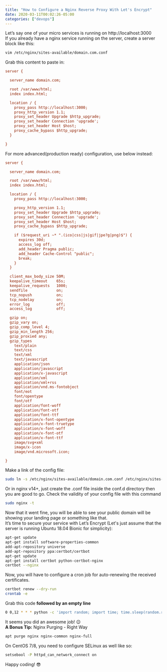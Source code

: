 ```yaml
---
title: "How to Configure a Nginx Reverse Proxy With Let's Encrypt"
date: 2020-03-11T00:02:26-05:00
categories: ["devops"]
---
```

Let’s say one of your micro services is running on http://localhost:3000  
If you already have a nginx service running on the server, create a server block like this:
```bash
vim /etc/nginx/sites-available/domain.com.conf
```
Grab this content to paste in:
```ini
server {

  server_name domain.com;

  root /var/www/html;
  index index.html;

  location / {
    proxy_pass http://localhost:3000;
    proxy_http_version 1.1;
    proxy_set_header Upgrade $http_upgrade;
    proxy_set_header Connection 'upgrade';
    proxy_set_header Host $host;
    proxy_cache_bypass $http_upgrade;
  }

}
```
For more advanced(production ready) configuration, use below instead:
```ini
server {

  server_name domain.com;

  root /var/www/html;
  index index.html;

  location / {
    proxy_pass http://localhost:3000;

    proxy_http_version 1.1;
    proxy_set_header Upgrade $http_upgrade;
    proxy_set_header Connection 'upgrade';
    proxy_set_header Host $host;
    proxy_cache_bypass $http_upgrade;

    if ($request_uri ~* ".(ico|css|js|gif|jpe?g|png)$") {
      expires 30d;
      access_log off;
      add_header Pragma public;
      add_header Cache-Control "public";
      break;
    }
  }

  client_max_body_size 50M;
  keepalive_timeout    65s;
  keepalive_requests   1000;
  sendfile             on;
  tcp_nopush           on;
  tcp_nodelay          on;
  error_log            off;
  access_log           off;

  gzip on;
  gzip_vary on;
  gzip_comp_level 4;
  gzip_min_length 256;
  gzip_proxied any;
  gzip_types
    text/plain
    text/css
    text/xml
    text/javascript
    application/json
    application/javascript
    application/x-javascript
    application/xml
    application/xml+rss
    application/vnd.ms-fontobject
    font/eot
    font/opentype
    font/otf
    application/font-woff
    application/font-otf
    application/font-ttf
    application/x-font-opentype
    application/x-font-truetype
    application/x-font-woff
    application/x-font-otf
    application/x-font-ttf
    image/svg+xml
    image/x-icon
    image/vnd.microsoft.icon;

}
```
Make a link of the config file:
```bash
sudo ln -s /etc/nginx/sites-available/domain.com.conf /etc/nginx/sites-enabled/
```
Or in nginx v14+, just create the .conf file inside the conf.d directory then you are good to go.
Check the validity of your config file with this command
```bash
sudo nginx -t
```
Now that it went fine, you will be able to see your public domain will be showing your landing page or something like that.  
It’s time to secure your service with Let’s Encrypt (Let's just assume that the server is running Ubuntu 18.04 Bionic for simplicity):  
```bash
apt-get update
apt-get install software-properties-common
add-apt-repository universe
add-apt-repository ppa:certbot/certbot
apt-get update
apt-get install certbot python-certbot-nginx
certbot --nginx
```
Now, you will have to configure a cron job for auto-renewing the received certificates.  
```bash
certbot renew --dry-run
crontab -e
```
Grab this code **followed by an empty line**  
```bash
0 0,12 * * * python -c 'import random; import time; time.sleep(random.random() * 3600)' && certbot renew

```
It seems you did an awesome job! 😉  
**A Bonus Tip:** Nginx Purging - Right Way
```bash
apt purge nginx nginx-common nginx-full
```
On CentOS 7/8, you need to configure SELinux as well like so:
```bash
setsebool -P httpd_can_network_connect on
```
Happy coding! 😎

